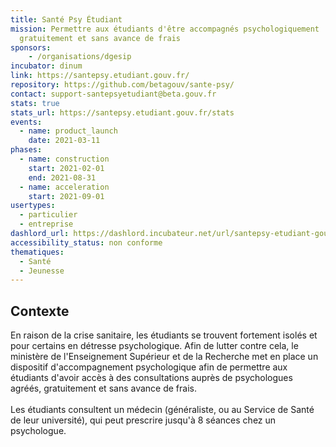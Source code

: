```yaml
---
title: Santé Psy Étudiant
mission: Permettre aux étudiants d'être accompagnés psychologiquement
  gratuitement et sans avance de frais
sponsors:
    - /organisations/dgesip
incubator: dinum
link: https://santepsy.etudiant.gouv.fr/
repository: https://github.com/betagouv/sante-psy/
contact: support-santepsyetudiant@beta.gouv.fr
stats: true
stats_url: https://santepsy.etudiant.gouv.fr/stats
events:
  - name: product_launch
    date: 2021-03-11
phases:
  - name: construction
    start: 2021-02-01
    end: 2021-08-31
  - name: acceleration
    start: 2021-09-01
usertypes:
  - particulier
  - entreprise
dashlord_url: https://dashlord.incubateur.net/url/santepsy-etudiant-gouv-fr/
accessibility_status: non conforme
thematiques:
  - Santé
  - Jeunesse
---
```

## Contexte

En raison de la crise sanitaire, les étudiants se trouvent fortement isolés et pour certains en détresse psychologique. Afin de lutter contre cela, le ministère de l'Enseignement Supérieur et de la Recherche met en place un dispositif d'accompagnement psychologique afin de permettre aux étudiants d'avoir accès à des consultations auprès de psychologues agréés, gratuitement et sans avance de frais.  \
\
Les étudiants consultent un médecin (généraliste, ou au Service de Santé de leur université), qui peut prescrire jusqu'à 8 séances chez un psychologue.